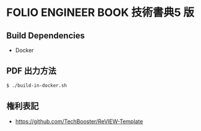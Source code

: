 # FOLIO ENGINEER BOOK 技術書典5 版

## Build Dependencies

- Docker

## PDF 出力方法

```sh
$ ./build-in-docker.sh
```

## 権利表記

- https://github.com/TechBooster/ReVIEW-Template

